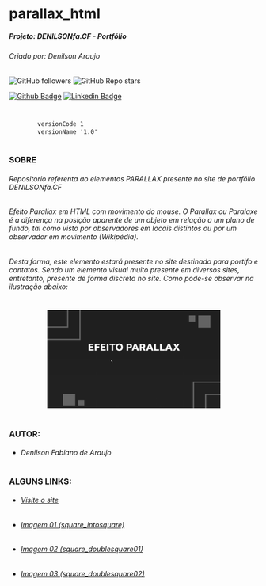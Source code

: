
# parallax_html
##### Projeto: DENILSONfa.CF - Portfólio
###### Criado por: Denilson Araujo

![GitHub followers](https://img.shields.io/github/followers/denilsonfa?style=for-the-badge) ![GitHub Repo stars](https://img.shields.io/github/stars/denilsonfa/LCPListadeComprasPersonalizadas?style=for-the-badge) 

[![Github Badge](https://img.shields.io/badge/-Github-000?style=flat-square&logo=Github&logoColor=white)](https://github.com/denilsonfa) [![Linkedin Badge](https://img.shields.io/badge/-LinkedIn-blue?style=flat-square&logo=Linkedin&logoColor=white)](https://www.linkedin.com/in/denilson-araujo-85a29019a/)
#
```
        versionCode 1
        versionName '1.0'
```
#
### SOBRE
###### Repositorio referenta ao elementos PARALLAX presente no site de portfólio *DENILSONfa.CF*
###### Efeito Parallax em HTML com movimento do mouse. O Parallax ou Paralaxe é a diferença na posição aparente de um objeto em relação a um plano de fundo, tal como visto por observadores em locais distintos ou por um observador em movimento (Wikipédia).
###### Desta forma, este elemento estará presente no site destinado para portifo e contatos. Sendo um elemento visual muito presente em diversos sites, entretanto, presente de forma discreta no site. Como pode-se observar na ilustração abaixo:
#

<p align="center">
  <img src="https://github.com/denilsonfa/parallax_html/raw/main/gif_parallax.gif" width="350" title="hover text">
</p>

#
### AUTOR:
 - ######  Denilson Fabiano de Araujo
#
### ALGUNS LINKS:
- ###### [Visite o site](https://denilsonfa.cf)
- ###### [Imagem 01 (square_intosquare)](http://denilsonfa.cf/images/square_intosquare.svg)
- ###### [Imagem 02 (square_doublesquare01)](http://denilsonfa.cf/images/square_doublesquare01.svg)
- ###### [Imagem 03 (square_doublesquare02)](http://denilsonfa.cf/images/square_doublesquare02.svg)
